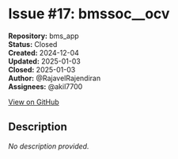 # Issue #17: bmssoc__ocv

**Repository:** bms_app  
**Status:** Closed  
**Created:** 2024-12-04  
**Updated:** 2025-01-03  
**Closed:** 2025-01-03  
**Author:** @RajavelRajendiran  
**Assignees:** @akil7700  

[View on GitHub](https://github.com/Simtestlab/bms_app/issues/17)

## Description

*No description provided.*
